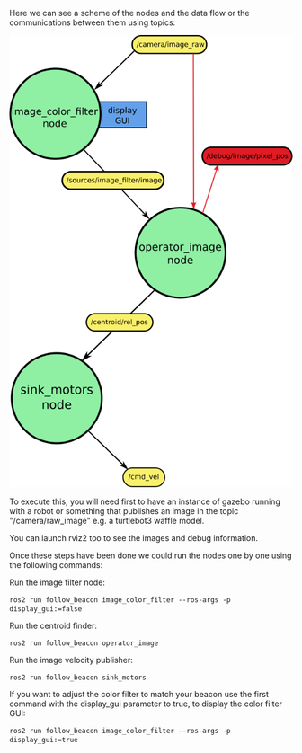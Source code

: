 Here we can see a scheme of the nodes and the data flow or the communications between them using topics:

![node_data_flow_scheme](doc/node_data_flow_scheme.png)

To execute this, you will need first to have an instance of gazebo running with a robot or something that publishes an image in the topic "/camera/raw_image" e.g. a turtlebot3 waffle model.

You can launch rviz2 too to see the images and debug information.

Once these steps have been done we could run the nodes one by one using the following commands:

Run the image filter node:
```
ros2 run follow_beacon image_color_filter --ros-args -p display_gui:=false
```

Run the centroid finder:
```
ros2 run follow_beacon operator_image
```

Run the image velocity publisher:
```
ros2 run follow_beacon sink_motors
```

If you want to adjust the color filter to match your beacon use the first command with the display_gui parameter to true, to display the color filter GUI:
```
ros2 run follow_beacon image_color_filter --ros-args -p display_gui:=true
```
